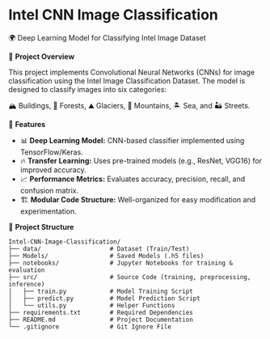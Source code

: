 # Intel CNN Image Classification

🌍 Deep Learning Model for Classifying Intel Image Dataset

📌 **Project Overview**

This project implements Convolutional Neural Networks (CNNs) for image classification using the Intel Image Classification Dataset. The model is designed to classify images into six categories:

🏔️ Buildings, 🌳 Forests, ⛰️ Glaciers, 🌊 Mountains, 🏝️ Sea, and 🏜️ Streets.

🚀 **Features**

*   📊 **Deep Learning Model:** CNN-based classifier implemented using TensorFlow/Keras.
*   🔥 **Transfer Learning:** Uses pre-trained models (e.g., ResNet, VGG16) for improved accuracy.
*   📈 **Performance Metrics:** Evaluates accuracy, precision, recall, and confusion matrix.
*   🏗️ **Modular Code Structure:** Well-organized for easy modification and experimentation.

📂 **Project Structure**

```tree
Intel-CNN-Image-Classification/
├── data/                   # Dataset (Train/Test)
├── Models/                 # Saved Models (.h5 files)
├── notebooks/              # Jupyter Notebooks for training & evaluation
├── src/                    # Source Code (training, preprocessing, inference)
│   ├── train.py            # Model Training Script
│   ├── predict.py          # Model Prediction Script
│   └── utils.py            # Helper Functions
├── requirements.txt        # Required Dependencies
├── README.md               # Project Documentation
└── .gitignore              # Git Ignore File
```